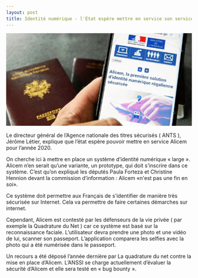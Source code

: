 ```yaml
---
layout: post
title: Identité numérique - l'État espère mettre en service son service Alicem en 2020
---
```


![image1](https://github.com/t-benedet/blog/blob/gh-pages/pictures/articles/alicem2.jpg?raw=true)

Le directeur général de l’Agence nationale des titres sécurisés ( ANTS ), Jérôme Létier, explique que l’état espère 
pouvoir mettre en service Alicem pour l’année 2020.

On cherche ici à mettre en place un système d’identité numérique « large ». Alicem n’en serait qu’une variante, 
un prototype, qui doit s’inscrire dans ce système. C’est qu’on expliqué les députés Paula Forteza et Christine Hennion 
devant la commission d’information : Alicem «n'est pas une fin en soi».

Ce système doit permettre aux Français de s'identifier de manière très sécurisée sur Internet. Cela va permettre 
de faire certaines démarches sur internet. 

Cependant, Alicem est contesté par les défenseurs de la vie privée ( par exemple la Quadrature du Net ) car ce 
système est basé sur la reconnaissance faciale. L’utilisateur devra prendre une photo et une vidéo de lui, scanner son passeport. 
L’application comparera les selfies avec la photo qui a été numérisée dans le passeport. 

Un recours a été déposé l’année dernière par La quadrature du net contre la mise en place d’Alicem. 
L’ANSSI se charge actuellement d’évaluer la sécurité d’Alicem et elle sera testé en « bug bounty ».

